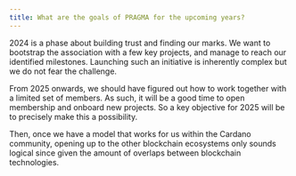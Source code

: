 ```yaml
---
title: What are the goals of PRAGMA for the upcoming years?
---
```


2024 is a phase about building trust and finding our marks. We want to bootstrap the association with a few key projects, and manage to reach our identified milestones. Launching such an initiative is inherently complex but we do not fear the challenge.

From 2025 onwards, we should have figured out how to work together with a limited set of members. As such, it will be a good time to open membership and onboard new projects. So a key objective for 2025 will be to precisely make this a possibility.

Then, once we have a model that works for us within the Cardano community, opening up to the other blockchain ecosystems only sounds logical since given the amount of overlaps between blockchain technologies.
